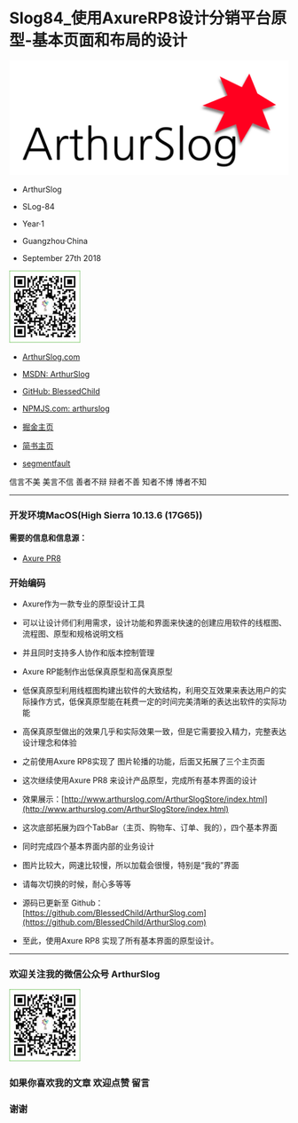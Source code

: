 # Slog84_使用AxureRP8设计分销平台原型-基本页面和布局的设计
![ArthurSlog](https://github.com/BlessedChild/ArthurSlog/blob/master/ArthurSlog_Logo.png?raw=true)

* ArthurSlog
* SLog-84
* Year·1

* Guangzhou·China
* September 27th 2018

![关注微信公众号“ArthurSlog”](https://github.com/BlessedChild/LogofAxu/blob/master/images/icon_128.jpg?raw=true "微信扫描二维码，关注我的公众号")

* [ArthurSlog.com](http://www.arthurslog.com)

* [MSDN: ArthurSlog](https://blog.csdn.net/u010997452/article/list/1)

* [GitHub: BlessedChild](https://github.com/BlessedChild/ArthurSlog)

* [NPMJS.com: arthurslog](https://www.npmjs.com/~arthurslog)

* [掘金主页](https://juejin.im/user/59f2a424f265da432f305c66/posts)

* [简书主页](https://www.jianshu.com/u/b9ebe10f0534)

* [segmentfault](https://segmentfault.com/u/arthurslog/articles)

信言不美 美言不信 善者不辩 辩者不善 知者不博 博者不知

---

### 开发环境MacOS(High Sierra 10.13.6 (17G65))

#### 需要的信息和信息源：

* [Axure PR8](https://www.axure.com/)

### 开始编码

* Axure作为一款专业的原型设计工具

* 可以让设计师们利用需求，设计功能和界面来快速的创建应用软件的线框图、流程图、原型和规格说明文档

* 并且同时支持多人协作和版本控制管理

* Axure RP能制作出低保真原型和高保真原型

* 低保真原型利用线框图构建出软件的大致结构，利用交互效果来表达用户的实际操作方式，低保真原型能在耗费一定的时间完美清晰的表达出软件的实际功能

* 高保真原型做出的效果几乎和实际效果一致，但是它需要投入精力，完整表达设计理念和体验

* 之前使用Axure RP8实现了 图片轮播的功能，后面又拓展了三个主页面

* 这次继续使用Axure PR8 来设计产品原型，完成所有基本界面的设计

* 效果展示：[http://www.arthurslog.com/ArthurSlogStore/index.html](http://www.arthurslog.com/ArthurSlogStore/index.html)

* 这次底部拓展为四个TabBar（主页、购物车、订单、我的），四个基本界面

* 同时完成四个基本界面内部的业务设计

* 图片比较大，网速比较慢，所以加载会很慢，特别是“我的”界面

* 请每次切换的时候，耐心多等等

* 源码已更新至 Github： [https://github.com/BlessedChild/ArthurSlog.com](https://github.com/BlessedChild/ArthurSlog.com)

* 至此，使用Axure RP8 实现了所有基本界面的原型设计。

---

### 欢迎关注我的微信公众号 ArthurSlog

![关注微信公众号“ArthurSlog”](https://github.com/BlessedChild/LogofAxu/blob/master/images/icon_128.jpg?raw=true "微信扫描二维码，关注我的公众号")

### 如果你喜欢我的文章 欢迎点赞 留言
### 谢谢